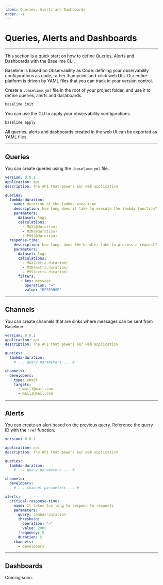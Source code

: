 ```yaml
---
label: Queries, Alerts and Dashboards
order: -1
---
```


# Queries, Alerts and Dashboards

---

This section is a quick start on how to define Queries, Alerts and Dashboards with the Baselime CLI.

Baselime is based on Observability as Code: defining your observability configurations as code, rather than point-and-click web UIs. Our entire platform is driven by YAML files that you can track in your version control.

Create a `.baselime.yml` file in the root of your project folder, and use it to define queries, alerts and dashboards.

```bash # :icon-terminal: terminal
baselime init
```

You can use the CLI to apply your observability configurations.

```bash # :icon-terminal: terminal
baselime apply
```

All queries, alerts and dashboards created in the web UI can be exported as YAML files.

---

## Queries

You can create queries using the `.baselime.yml` file.

```yaml # :icon-code: .baselime.yml
version: 0.0.1
application: api
description: The API that powers our web application

queries:
  lambda-duration:
    name: duration of the lambda execution
    description: how long does it take to execute the lambda function?
    parameters:
      dataset: logs
      calculations:
        - MAX(@duration)
        - MIN(@duration)
        - P99(@duration)
  response-time:
    description: how longs does the handler take to process a request?
    parameters:
      dataset: logs
      calculations:
        - MAX(extra.duration)
        - MIN(extra.duration)
        - P99(extra.duration)
      filters:
       - key: message
         operation: "="
         value: "RESPONSE"
```

---

## Channels

You can create channels that are sinks where messages can be sent from Baselime

```yaml # :icon-code: .baselime.yml
version: 0.0.1
application: api
description: The API that powers our web application

queries:
  lambda-duration:
    # ... query parameters ... #

channels:
  developers:
    type: email
    targets:
      - mail1@mail.com
      - mail2@mail.com 
```

---

## Alerts

You can create an alert based on the previous query. Reference the query ID with the `!ref` function.

```yaml # :icon-code: .baselime.yml
version: 0.0.1

application: api
description: The API that powers our web application

queries:
  lambda-duration:
    # ... query parameters ... #

channels:
  developers:
    # ... channel parameters ... #

alerts:
  critical-response-time:
    name: It takes too long to respond to requests
    parameters:
      query: lambda-duration
      threshold:
        operation: ">"
        value: 2000
      frequency: 5
      duration: 5
    channels:
      - developers 
```

---

## Dashboards

Coming soon.
